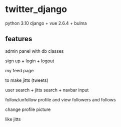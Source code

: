 # twitter_django

python 3.10 django + vue 2.6.4 + bulma

## features
admin panel with db classes

sign up + login + logout

my feed page

to make jitts (tweets)

user search + jitts search + navbar input

follow/unfollow profile and view followers and follows

change profile picture

like jitts
